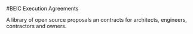 #BEIC Execution Agreements

A library of open source proposals an contracts for architects, engineers, contractors and owners.
